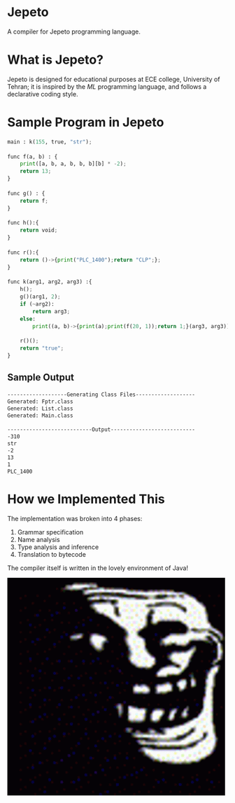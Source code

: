 # Jepeto

A compiler for Jepeto programming language.

# What is Jepeto?

Jepeto is designed for educational purposes at ECE college, University of Tehran;
it is inspired by the _ML_ programming language, and follows a declarative coding style.

# Sample Program in Jepeto

```python
main : k(155, true, "str");

func f(a, b) : {
    print([a, b, a, b, b, b][b] * -2);
    return 13;
}

func g() : {
    return f;
}

func h():{
    return void;
}

func r():{
    return ()->{print("PLC_1400");return "CLP";};
}

func k(arg1, arg2, arg3) :{
    h();
    g()(arg1, 2);
    if (~arg2):
        return arg3;
    else:
        print((a, b)->{print(a);print(f(20, 1));return 1;}(arg3, arg3));

    r()();
    return "true";
}
```

## Sample Output

```Compilation successful
-------------------Generating Class Files-------------------
Generated: Fptr.class
Generated: List.class
Generated: Main.class

---------------------------Output---------------------------
-310
str
-2
13
1
PLC_1400
```

# How we Implemented This

The implementation was broken into 4 phases:

1. Grammar specification
2. Name analysis
3. Type analysis and inference
4. Translation to bytecode

The compiler itself is written in the lovely environment of Java!

![With Pain!](assets/troll-troll-sad.gif)
